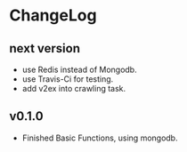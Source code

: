 # ChangeLog

## next version

+ use Redis instead of Mongodb.
+ use Travis-Ci for testing.
+ add v2ex into crawling task.

## v0.1.0

+ Finished Basic Functions, using mongodb.
